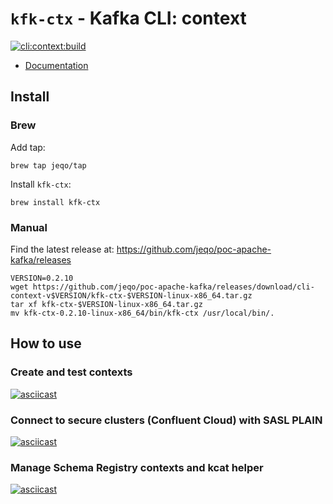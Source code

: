# `kfk-ctx` - Kafka CLI: context

[![cli:context:build](https://github.com/jeqo/poc-apache-kafka/actions/workflows/cli-context-build.yml/badge.svg)](https://github.com/jeqo/poc-apache-kafka/actions/workflows/cli-context-build.yml)

- [Documentation](./docs/kfk-ctx.adoc)

## Install

### Brew

Add tap:

```shell
brew tap jeqo/tap
```

Install `kfk-ctx`:

```shell
brew install kfk-ctx
```

### Manual

Find the latest release at: <https://github.com/jeqo/poc-apache-kafka/releases>

```shell
VERSION=0.2.10
wget https://github.com/jeqo/poc-apache-kafka/releases/download/cli-context-v$VERSION/kfk-ctx-$VERSION-linux-x86_64.tar.gz
tar xf kfk-ctx-$VERSION-linux-x86_64.tar.gz
mv kfk-ctx-0.2.10-linux-x86_64/bin/kfk-ctx /usr/local/bin/.
```

## How to use

### Create and test contexts

[![asciicast](https://asciinema.org/a/uvnrAtccwqxVa4siJDD0TnWRx.svg)](https://asciinema.org/a/uvnrAtccwqxVa4siJDD0TnWRx)

### Connect to secure clusters (Confluent Cloud) with SASL PLAIN

[![asciicast](https://asciinema.org/a/MXDxnSlgXORPUBJRooGnOFh0A.svg)](https://asciinema.org/a/MXDxnSlgXORPUBJRooGnOFh0A)

### Manage Schema Registry contexts and kcat helper

[![asciicast](https://asciinema.org/a/59TulLyBo7ivMAZhofwrCdhvk.svg)](https://asciinema.org/a/59TulLyBo7ivMAZhofwrCdhvk)
